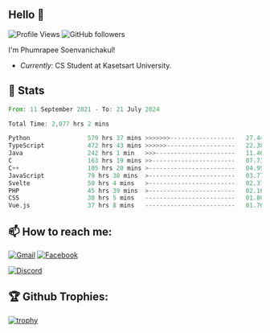 
<h2>Hello 👋</h2> 

![Profile Views](https://komarev.com/ghpvc/?username=Homiez09&label=Profile%20views&color=0e75b6&style=flat)
![GitHub followers](https://img.shields.io/github/followers/HomieZ09.svg?style=social&label=Follow)


I'm Phumrapee Soenvanichakul!

- <i>Currently:</i> CS Student at Kasetsart University.

<h2>👀 Stats</h2>

<!--START_SECTION:waka-->

```rust
From: 11 September 2021 - To: 21 July 2024

Total Time: 2,077 hrs 2 mins

Python                579 hrs 37 mins >>>>>>>------------------   27.44 %
TypeScript            472 hrs 43 mins >>>>>>-------------------   22.38 %
Java                  242 hrs 1 min   >>>----------------------   11.46 %
C                     163 hrs 19 mins >>-----------------------   07.73 %
C++                   105 hrs 20 mins >------------------------   04.99 %
JavaScript            79 hrs 38 mins  >------------------------   03.77 %
Svelte                50 hrs 4 mins   >------------------------   02.37 %
PHP                   45 hrs 39 mins  >------------------------   02.16 %
CSS                   38 hrs 5 mins   -------------------------   01.80 %
Vue.js                37 hrs 8 mins   -------------------------   01.76 %
```

<!--END_SECTION:waka-->

<h2>📫 How to reach me:</h2>

<a href="mailto:phumrapeesoen1@gmail.com">![Gmail](https://img.shields.io/badge/Gmail-D14836?style=for-the-badge&logo=gmail&logoColor=white)</a> 
<a href="https://web.facebook.com/phumrapee.soenvanichakul.3/">![Facebook](https://img.shields.io/badge/Facebook-4267B2?style=for-the-badge&logo=facebook&logoColor=white)</a>

<a href="https://discord.gg/EWnAEUtFVm">![Discord](https://discord.c99.nl/widget/theme-1/297740667784921089.png)</a> 

<h2>🏆 Github Trophies:</h2>

[![trophy](https://github-profile-trophy.vercel.app/?username=Homiez09&theme=discord&row=1)](https://github.com/ryo-ma/github-profile-trophy)
